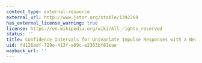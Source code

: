 ```yaml
---
content_type: external-resource
external_url: http://www.jstor.org/stable/1392268
has_external_license_warning: true
license: https://en.wikipedia.org/wiki/All_rights_reserved
status: ''
title: Confidence Intervals for Univariate Impulse Responses with a Near Unit Root
uid: fd126adf-729e-413f-a09c-e2363bf81eae
wayback_url: ''
---
```

